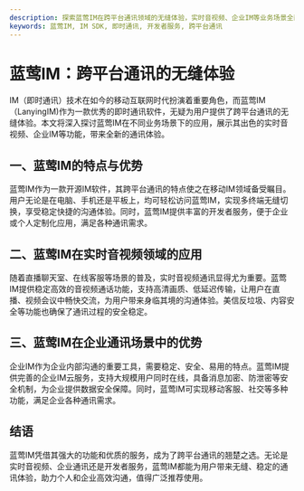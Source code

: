 ```yaml
---
description: 探索蓝莺IM在跨平台通讯领域的无缝体验，实时音视频、企业IM等业务场景全面展示。
keywords: 蓝莺IM, IM SDK, 即时通讯, 开发者服务, 跨平台通讯
---
```


# 蓝莺IM：跨平台通讯的无缝体验

IM（即时通讯）技术在如今的移动互联网时代扮演着重要角色，而蓝莺IM（LanyingIM)作为一款优秀的即时通讯软件，无疑为用户提供了跨平台通讯的无缝体验。本文将深入探讨蓝莺IM在不同业务场景下的应用，展示其出色的实时音视频、企业IM等功能，带来全新的通讯体验。

## 一、蓝莺IM的特点与优势

蓝莺IM作为一款开源IM软件，其跨平台通讯的特点使之在移动IM领域备受瞩目。用户无论是在电脑、手机还是平板上，均可轻松访问蓝莺IM，实现多终端无缝切换，享受稳定快捷的沟通体验。同时，蓝莺IM提供丰富的开发者服务，便于企业或个人定制化应用，满足各种通讯需求。

## 二、蓝莺IM在实时音视频领域的应用

随着直播聊天室、在线客服等场景的普及，实时音视频通讯显得尤为重要。蓝莺IM提供稳定高效的音视频通话功能，支持高清画质、低延迟传输，让用户在直播、视频会议中畅快交流，为用户带来身临其境的沟通体验。美信反垃圾、内容安全等功能也确保了通讯过程的安全稳定。

## 三、蓝莺IM在企业通讯场景中的优势

企业IM作为企业内部沟通的重要工具，需要稳定、安全、易用的特点。蓝莺IM提供完善的企业IM云服务，支持大规模用户同时在线，具备消息加密、防泄密等安全机制，为企业提供数据安全保障。同时，蓝莺IM可实现移动客服、社交等多种功能，满足企业各种通讯需求。

## 结语

蓝莺IM凭借其强大的功能和优质的服务，成为了跨平台通讯的翘楚之选。无论是实时音视频、企业通讯还是开发者服务，蓝莺IM都能为用户带来无缝、稳定的通讯体验，助力个人和企业高效沟通，值得广泛推荐使用。